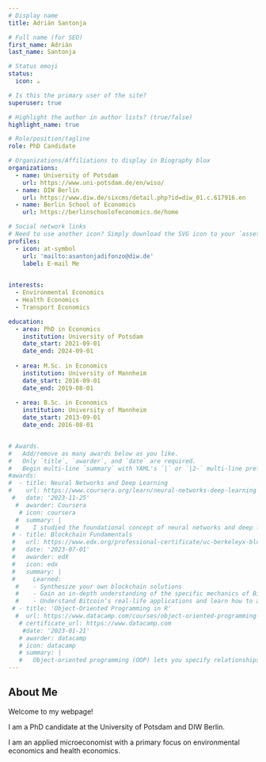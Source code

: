 ```yaml
---
# Display name
title: Adrián Santonja

# Full name (for SEO)
first_name: Adrián
last_name: Santonja 

# Status emoji
status:
  icon: ☕️

# Is this the primary user of the site?
superuser: true

# Highlight the author in author lists? (true/false)
highlight_name: true

# Role/position/tagline
role: PhD Candidate

# Organizations/Affiliations to display in Biography blox
organizations:
  - name: University of Potsdam
    url: https://www.uni-potsdam.de/en/wiso/
  - name: DIW Berlin
    url: https://www.diw.de/sixcms/detail.php?id=diw_01.c.617916.en
  - name: Berlin School of Economics
    url: https://berlinschoolofeconomics.de/home

# Social network links
# Need to use another icon? Simply download the SVG icon to your `assets/media/icons/` folder.
profiles:
  - icon: at-symbol
    url: 'mailto:asantonjadifonzo@diw.de'
    label: E-mail Me
  

interests:
  - Environmental Economics
  - Health Economics
  - Transport Economics

education:
  - area: PhD in Economics
    institution: University of Potsdam
    date_start: 2021-09-01
    date_end: 2024-09-01
 
  - area: M.Sc. in Economics
    institution: University of Mannheim
    date_start: 2016-09-01
    date_end: 2019-08-01
   
  - area: B.Sc. in Economics
    institution: University of Mannheim
    date_start: 2013-09-01
    date_end: 2016-08-01


# Awards.
#   Add/remove as many awards below as you like.
#   Only `title`, `awarder`, and `date` are required.
#   Begin multi-line `summary` with YAML's `|` or `|2-` multi-line prefix and indent 2 spaces below.
#awards:
#  - title: Neural Networks and Deep Learning
#    url: https://www.coursera.org/learn/neural-networks-deep-learning
 #   date: '2023-11-25'
  #  awarder: Coursera
   # icon: coursera
  #  summary: |
  #    I studied the foundational concept of neural networks and deep learning. By the end, I was familiar with the significant technological trends driving the rise of deep learning; build, train, and apply fully connected deep neural networks; implement efficient (vectorized) neural networks; identify key parameters in a neural network’s architecture; and apply deep learning to your own applications.
 # - title: Blockchain Fundamentals
 #   url: https://www.edx.org/professional-certificate/uc-berkeleyx-blockchain-fundamentals
 #   date: '2023-07-01'
 #   awarder: edX
 #   icon: edx
 #   summary: |
 #     Learned:
  #    - Synthesize your own blockchain solutions
  #    - Gain an in-depth understanding of the specific mechanics of Bitcoin
  #    - Understand Bitcoin’s real-life applications and learn how to attack and destroy Bitcoin, Ethereum, smart contracts and Dapps, and alternatives to Bitcoin’s Proof-of-Work consensus algorithm
 # - title: 'Object-Oriented Programming in R'
  #  url: https://www.datacamp.com/courses/object-oriented-programming-with-s3-and-r6-in-r
   # certificate_url: https://www.datacamp.com
    #date: '2023-01-21'
   # awarder: datacamp
   # icon: datacamp
   # summary: |
   #   Object-oriented programming (OOP) lets you specify relationships between functions and the objects that they can act on, helping you manage complexity in your code. This is an intermediate level course, providing an introduction to OOP, using the S3 and R6 systems. S3 is a great day-to-day R programming tool that simplifies some of the functions that you write. R6 is especially useful for industry-specific analyses, working with web APIs, and building GUIs.
---
```


 ## About Me

Welcome to my webpage!

I am a PhD candidate at the University of Potsdam and DIW Berlin.

I am an applied microeconomist with a primary focus on environmental economics and health economics.